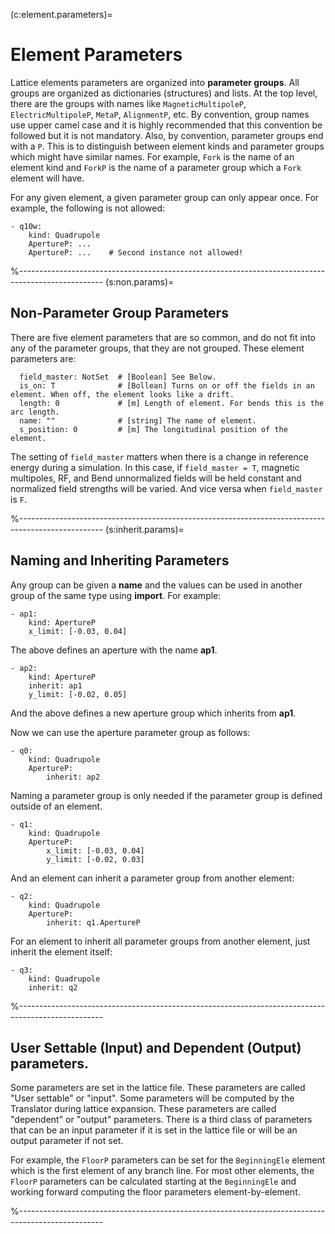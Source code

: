 (c:element.parameters)=
# Element Parameters

Lattice elements parameters are organized into **parameter groups**. 
All groups are organized as dictionaries (structures) and lists.
At the top level, there are the groups with names like 
`MagneticMultipoleP`, `ElectricMultipoleP`, `MetaP`, `AlignmentP`, etc. 
By convention, group names use upper camel case and it is highly recommended that this convention
be followed but it is not mandatory. Also, by convention, parameter groups end with a `P`.
This is to distinguish between element kinds and parameter groups which might
have similar names. For example, `Fork` is the name of an element kind and `ForkP`
is the name of a parameter group which a `Fork` element will have.

For any given element, a given parameter group can only appear once. For example,
the following is not allowed:
```{code} yaml
- q10w:
    kind: Quadrupole
    ApertureP: ...
    ApertureP: ...    # Second instance not allowed!
```

%---------------------------------------------------------------------------------------------------
(s:non.params)=
## Non-Parameter Group Parameters

There are five element parameters that are so common, and do not fit into
any of the parameter groups, that they are not grouped. 
These element parameters are:
```{code} yaml
  field_master: NotSet  # [Boolean] See Below.
  is_on: T              # [Bollean] Turns on or off the fields in an element. When off, the element looks like a drift.
  length: 0             # [m] Length of element. For bends this is the arc length.
  name: ""              # [string] The name of element.
  s_position: 0         # [m] The longitudinal position of the element.
```

The setting of `field_master` matters when there is a change in reference energy during a simulation.
In this case, if `field_master = T`, magnetic multipoles, RF, and Bend unnormalized fields will be held constant
and normalized field strengths will be varied. And vice versa when `field_master` is `F`. 

%---------------------------------------------------------------------------------------------------
(s:inherit.params)=
## Naming and Inheriting Parameters

Any group can be given a **name** and the values can be used in another group of the same type
using **import**.
For example:
```{code} yaml
- ap1:
    kind: ApertureP
    x_limit: [-0.03, 0.04]
```
The above defines an aperture with the name **ap1**. 
```{code} yaml
- ap2:
    kind: ApertureP
    inherit: ap1
    y_limit: [-0.02, 0.05]
```
And the above defines a new aperture group which inherits from **ap1**.

Now we can use the aperture parameter group as follows:
```{code} yaml
- q0:
    kind: Quadrupole
    ApertureP:
        inherit: ap2
```

Naming a parameter group is only needed if the parameter group is defined outside of an element.
```{code} yaml
- q1:
    kind: Quadrupole
    ApertureP: 
        x_limit: [-0.03, 0.04]
        y_limit: [-0.02, 0.03]
```
And an element can inherit a parameter group from another element:
```{code} yaml
- q2:
    kind: Quadrupole
    ApertureP:
        inherit: q1.ApertureP
```

For an element to inherit all parameter groups from another element, just inherit the element itself:
```{code} yaml
- q3:
    kind: Quadrupole
    inherit: q2
```

%---------------------------------------------------------------------------------------------------
## User Settable (Input) and Dependent (Output) parameters.

Some parameters are set in the lattice file. These parameters are called "User settable" or "input". 
Some parameters will be computed by the Translator during lattice expansion. These parameters are called "dependent" or "output" parameters. There is a third class of parameters that can be an input
parameter if it is set in the lattice file or will be an output parameter if not set.

For example, the `FloorP` parameters can be set for the `BeginningEle` element which is the
first element of any branch line. For most other elements, the `FloorP` parameters can
be calculated starting at the `BeginningEle` and working forward computing the floor parameters
element-by-element.

%---------------------------------------------------------------------------------------------------

```{include} parameters/ackicker.md
```

```{include} parameters/aperture.md
```

```{include} parameters/beambeam.md
```

```{include} parameters/bend.md
```

```{include} parameters/bodyshift.md
```

```{include} parameters/electricmultipole.md
```

```{include} parameters/floor.md
```

```{include} parameters/floorshift.md
```

```{include} parameters/fork.md
```

```{include} parameters/girder.md
```

```{include} parameters/initialparticle.md
```

```{include} parameters/magneticmultipole.md
```

```{include} parameters/master.md
```

```{include} parameters/meta.md
```

```{include} parameters/patch.md
```

```{include} parameters/reference.md
```

```{include} parameters/referencechange.md
```

```{include} parameters/rf.md
```

```{include} parameters/solenoid.md
```

```{include} parameters/tracking.md
```


